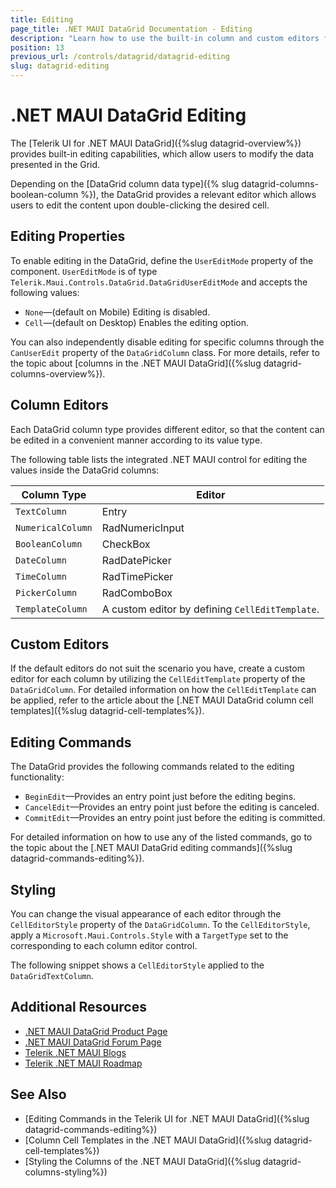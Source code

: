 ```yaml
---
title: Editing
page_title: .NET MAUI DataGrid Documentation - Editing
description: "Learn how to use the built-in column and custom editors for modifying the data records in the Telerik UI for .NET MAUI DataGrid component."
position: 13
previous_url: /controls/datagrid/datagrid-editing
slug: datagrid-editing
---
```


# .NET MAUI DataGrid Editing

The [Telerik UI for .NET MAUI DataGrid]({%slug datagrid-overview%}) provides built-in editing capabilities, which allow users to modify the data presented in the Grid.

Depending on the [DataGrid column data type]({% slug datagrid-columns-boolean-column %}), the DataGrid provides a relevant editor which allows users to edit the content upon double-clicking the desired cell.

## Editing Properties

To enable editing in the DataGrid, define the `UserEditMode` property of the component. `UserEditMode` is of type `Telerik.Maui.Controls.DataGrid.DataGridUserEditMode` and accepts the following values:

* `None`&mdash;(default on Mobile) Editing is disabled.
* `Cell`&mdash;(default on Desktop) Enables the editing option.

You can also independently disable editing for specific columns through the `CanUserEdit` property of the `DataGridColumn` class. For more details, refer to the topic about [columns in the .NET MAUI DataGrid]({%slug datagrid-columns-overview%}).

## Column Editors

Each DataGrid column type provides different editor, so that the content can be edited in a convenient manner according to its value type.

The following table lists the integrated .NET MAUI control for editing the values inside the DataGrid columns:

| Column Type 		| Editor 			|
|-------------------|-------------------|
| `TextColumn`		| Entry				|
| `NumericalColumn`	| RadNumericInput	|
| `BooleanColumn`	| CheckBox		    |
| `DateColumn`		| RadDatePicker		|
| `TimeColumn`		| RadTimePicker		|
| `PickerColumn`	| RadComboBox	    |
| `TemplateColumn`	| A custom editor by defining `CellEditTemplate`. |

## Custom Editors

If the default editors do not suit the scenario you have, create a custom editor for each column by utilizing the `CellEditTemplate` property of the `DataGridColumn`. For detailed information on how the `CellEditTemplate` can be applied, refer to the article about the [.NET MAUI DataGrid column cell templates]({%slug datagrid-cell-templates%}).

## Editing Commands

The DataGrid provides the following commands related to the editing functionality:

* `BeginEdit`&mdash;Provides an entry point just before the editing begins.
* `CancelEdit`&mdash;Provides an entry point just before the editing is canceled.
* `CommitEdit`&mdash;Provides an entry point just before the editing is committed.

For detailed information on how to use any of the listed commands, go to the topic about the [.NET MAUI DataGrid editing commands]({%slug datagrid-commands-editing%}).

## Styling

You can change the visual appearance of each editor through the `CellEditorStyle` property of the `DataGridColumn`. To the `CellEditorStyle`, apply a `Microsoft.Maui.Controls.Style` with a `TargetType` set to the corresponding to each column editor control.

The following snippet shows a `CellEditorStyle` applied to the `DataGridTextColumn`.

<snippet id='datagrid-columnstyle-celleditor'/>

## Additional Resources

- [.NET MAUI DataGrid Product Page](https://www.telerik.com/maui-ui/datagrid)
- [.NET MAUI DataGrid Forum Page](https://www.telerik.com/forums/maui?tagId=1801)
- [Telerik .NET MAUI Blogs](https://www.telerik.com/blogs/mobile-net-maui)
- [Telerik .NET MAUI Roadmap](https://www.telerik.com/support/whats-new/maui-ui/roadmap)

## See Also

- [Editing Commands in the Telerik UI for .NET MAUI DataGrid]({%slug datagrid-commands-editing%})
- [Column Cell Templates in the .NET MAUI DataGrid]({%slug datagrid-cell-templates%})
- [Styling the Columns of the .NET MAUI DataGrid]({%slug datagrid-columns-styling%})


